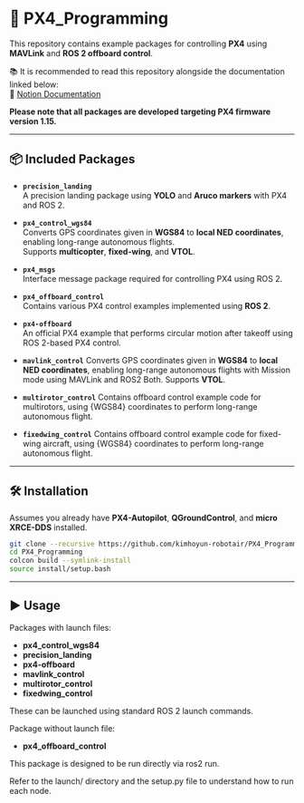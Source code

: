 # 🚀 PX4_Programming

This repository contains example packages for controlling **PX4** using **MAVLink** and **ROS 2 offboard control**.

📚 It is recommended to read this repository alongside the documentation linked below:  
🔗 [Notion Documentation](https://juicy-beef-295.notion.site/PX4-1d04af2187bc80ef976cf3d4c5527ecf)

**Please note that all packages are developed targeting PX4 firmware version 1.15.**

---

## 📦 Included Packages

- **`precision_landing`**  
  A precision landing package using **YOLO** and **Aruco markers** with PX4 and ROS 2.

- **`px4_control_wgs84`**  
  Converts GPS coordinates given in **WGS84** to **local NED coordinates**, enabling long-range autonomous flights.  
  Supports **multicopter**, **fixed-wing**, and **VTOL**.

- **`px4_msgs`**  
  Interface message package required for controlling PX4 using ROS 2.

- **`px4_offboard_control`**  
  Contains various PX4 control examples implemented using **ROS 2**.

- **`px4-offboard`**  
  An official PX4 example that performs circular motion after takeoff using ROS 2-based PX4 control.

- **`mavlink_control`**
  Converts GPS coordinates given in **WGS84** to **local NED coordinates**, enabling long-range autonomous flights with Mission mode using MAVLink and ROS2 Both.
  Supports **VTOL**.

- **`multirotor_control`**
  Contains offboard control example code for multirotors, using {WGS84} coordinates to perform long-range autonomous flight.

- **`fixedwing_control`**
  Contains offboard control example code for fixed-wing aircraft, using {WGS84} coordinates to perform long-range autonomous flight.
---

## 🛠️ Installation

Assumes you already have **PX4-Autopilot**, **QGroundControl**, and **micro XRCE-DDS** installed.

```bash
git clone --recursive https://github.com/kimhoyun-robotair/PX4_Programming.git
cd PX4_Programming
colcon build --symlink-install
source install/setup.bash
```

---

## ▶️ Usage
Packages with launch files:

- **px4_control_wgs84**
- **precision_landing**
- **px4-offboard**
- **mavlink_control**
- **multirotor_control**
- **fixedwing_control**

These can be launched using standard ROS 2 launch commands.

Package without launch file:

- **px4_offboard_control**

This package is designed to be run directly via ros2 run.

Refer to the launch/ directory and the setup.py file to understand how to run each node.

